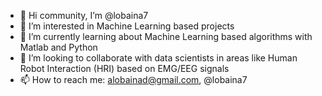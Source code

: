 - 👋 Hi community, I’m @lobaina7
- 👀 I’m interested in Machine Learning based projects
- 🌱 I’m currently learning about Machine Learning based algorithms with Matlab and Python 
- 💞️ I’m looking to collaborate with data scientists in areas like Human Robot Interaction (HRI) based on EMG/EEG signals
- 📫 How to reach me: alobainad@gmail.com, @lobaina7

<!---
lobaina7/lobaina7 is a ✨ special ✨ repository because its `README.md` (this file) appears on your GitHub profile.
You can click the Preview link to take a look at your changes.
--->
